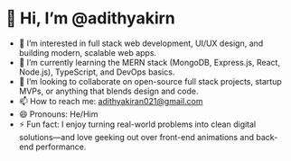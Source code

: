 # 👋 Hi, I’m @adithyakirn

- 👀 I’m interested in full stack web development, UI/UX design, and building modern, scalable web apps.
- 🌱 I’m currently learning the MERN stack (MongoDB, Express.js, React, Node.js), TypeScript, and DevOps basics.
- 💞️ I’m looking to collaborate on open-source full stack projects, startup MVPs, or anything that blends design and code.
- 📫 How to reach me: adithyakiran021@gmail.com
- 😄 Pronouns: He/Him
- ⚡ Fun fact: I enjoy turning real-world problems into clean digital solutions—and love geeking out over front-end animations and back-end performance.

